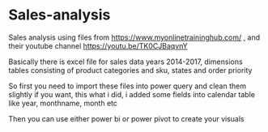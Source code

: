 # Sales-analysis
Sales analysis using files from https://www.myonlinetraininghub.com/ , and their youtube channel https://youtu.be/TK0CJBaqvnY 

Basically there is excel file for sales data years 2014-2017, dimensions tables consisting of product categories and sku, states and order priority

So first you need to import these files into power query and clean them slightly if you want, this what i did, i added some fields into calendar table like year, monthname, month etc

Then you can use either power bi or power pivot to create your visuals

